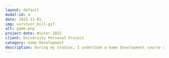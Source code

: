 ```yaml
---
layout: default
modal-id: 4
date: 2022-11-01
img: survivor_bill.gif
alt: game.png
project-date: Winter 2022
client: University Personal Project
category: Game Development
description: During my studies, I undertook a Game Development course where I was assigned the task of creating a 2D-3D game project with a Halloween theme. After careful consideration, I decided to develop a zombie survival 2D platformer with 3D background elements as my project. <br><br>The game features three distinct enemy types&#58; zombies, witches, and bosses. These enemies are dynamically generated at various spawn points throughout the game. With three distinct levels, the game introduces thrilling conditions for player survival, including the risk of failure due to missing too many shots.
---
```

